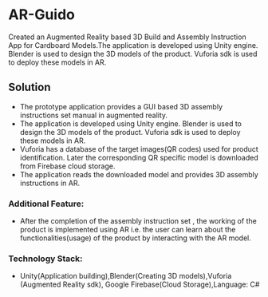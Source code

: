 # AR-Guido
Created an Augmented Reality based 3D Build and Assembly Instruction App for Cardboard Models.The application is developed using Unity engine. Blender is used to design the 3D models of the product. Vuforia sdk is used to deploy these models in AR.


## Solution

* The prototype application provides a GUI based 3D assembly instructions set manual in augmented reality.
* The application is developed using Unity engine. Blender is used to design the 3D models of the product.
Vuforia sdk is used to deploy these models in AR.
* Vuforia has a database of the target images(QR codes) used for product identification. Later the
corresponding QR specific model is downloaded from Firebase cloud storage.
* The application reads the downloaded model and provides 3D assembly instructions in AR.

### Additional Feature:
* After the completion of the assembly instruction set , the working of the product is implemented using AR
i.e. the user can learn about the functionalities(usage) of the product by interacting with the AR model.

### Technology Stack:
* Unity(Application building),Blender(Creating 3D models),Vuforia (Augmented Reality sdk),
Google Firebase(Cloud Storage),Language: C#
